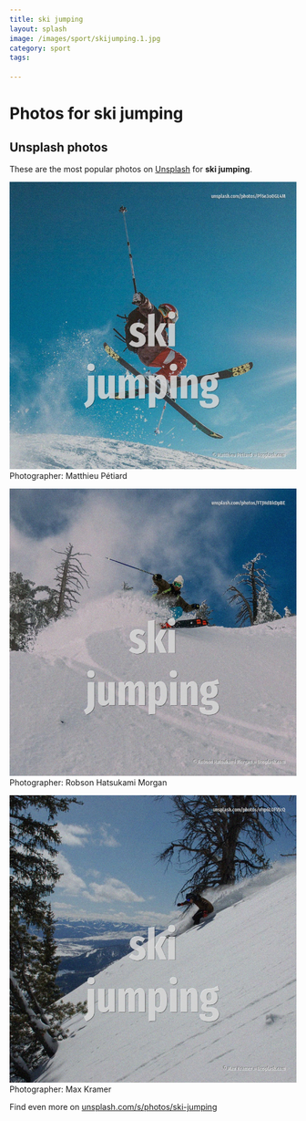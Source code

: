 ```yaml
---
title: ski jumping
layout: splash
image: /images/sport/skijumping.1.jpg
category: sport
tags:

---
```

# Photos for ski jumping
 
## Unsplash photos
These are the most popular photos on [Unsplash](https://unsplash.com) for **ski jumping**.
 
![ski jumping](/images/sport/skijumping.1.jpg)
Photographer:  Matthieu Pétiard
 
![ski jumping](/images/sport/skijumping.2.jpg)
Photographer:  Robson Hatsukami Morgan
 
![ski jumping](/images/sport/skijumping.3.jpg)
Photographer:  Max Kramer
 
Find even more on [unsplash.com/s/photos/ski-jumping](https://unsplash.com/s/photos/ski-jumping)
 
